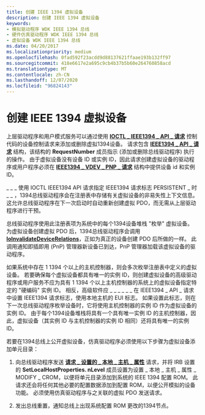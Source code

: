 ```yaml
---
title: 创建 IEEE 1394 虚拟设备
description: 创建 IEEE 1394 虚拟设备
keywords:
- 模拟驱动程序 WDK IEEE 1394 总线
- 硬件仿真驱动程序 WDK IEEE 1394 总线
- 虚拟设备 WDK IEEE 1394 总线
ms.date: 04/20/2017
ms.localizationpriority: medium
ms.openlocfilehash: 0fad592f23acdd9d88137621ffaae193b132ff97
ms.sourcegitcommit: 418e6617e2a695c9cb4b37b5b60e264760858acd
ms.translationtype: MT
ms.contentlocale: zh-CN
ms.lasthandoff: 12/07/2020
ms.locfileid: "96824143"
---
```

# <a name="creating-ieee-1394-virtual-devices"></a>创建 IEEE 1394 虚拟设备





上层驱动程序和用户模式服务可以通过使用 [**IOCTL \_ IEEE1394 \_ API \_ 请求**](https://msdn.microsoft.com/library/windows/hardware/ff537241) 控制代码的设备控制请求来添加或删除虚拟1394设备。 请求包含 [**IEEE1394 \_ API \_ 请求**](/previous-versions/ff537204(v=vs.85)) 结构，该结构的 **RequestNumber** 成员指示 (添加或删除总线驱动程序) 执行的操作。 由于虚拟设备没有设备 ID 或实例 ID，因此请求创建虚拟设备的驱动程序或用户程序必须在 [**IEEE1394 \_ VDEV \_ PNP \_ 请求**](https://msdn.microsoft.com/library/windows/hardware/ff537206) 结构中提供设备 id 和实例 ID。

\_ \_ \_ 使用 IOCTL IEEE1394 API 请求指定 IEEE1394 请求标志 PERSISTENT \_ 时 \_ \_ ，1394总线驱动程序会在注册表中存储有关虚拟设备的非易失性上下文信息。 这允许总线驱动程序在下一次启动时自动重新创建虚拟 PDO，而无需从上层驱动程序进行干预。

总线驱动程序使用此注册表项为系统中的每个1394设备堆栈 "枚举" 虚拟设备。 为虚拟设备创建虚拟 PDO 后，1394总线驱动程序会调用 [**IoInvalidateDeviceRelations**](/windows-hardware/drivers/ddi/wdm/nf-wdm-ioinvalidatedevicerelations)，正如为真正的设备创建 PDO 后所做的一样。 此调用通知即插即用 (PnP) 管理器新设备已到达，PnP 管理器加载该虚拟设备的驱动程序。

如果系统中存在 1 1394 个以上的主机控制器，则会多次枚举注册表中定义的虚拟设备。 若要确保每个虚拟设备都具有唯一的实例 ID，则创建虚拟设备的高级驱动程序或用户服务不应为具有 1 1394 个以上主机控制器的系统上的虚拟设备指定特定的 "硬编码" 实例 ID。 相反，高级软件应 \_ \_ \_ \_ \_ \_ 在 IEEE1394 \_ API \_ 请求中设置 IEEE1394 请求标志，使用本地主机的 EUI 标志。 如果设置此标志，则在下一次总线驱动程序枚举设备时，它将使用主机控制器的实例 ID 作为虚拟设备的实例 ID。 由于每个1394设备堆栈将具有一个具有唯一实例 ID 的主机控制器，因此，虚拟设备（其实例 ID 与主机控制器的实例 ID 相同）还将具有唯一的实例 ID。

若要在1394总线上公开虚拟设备，仿真驱动程序必须使用以下步骤为虚拟设备添加单元目录：

1.  向总线驱动程序发送 [**请求 \_ 设置的 \_ 本地 \_ 主机 \_ 属性**](https://msdn.microsoft.com/library/windows/hardware/ff537663) 请求，并将 IRB 设置的 **SetLocalHostProperties. nLevel** 成员设置为设置 \_ 本地 \_ 主机 \_ 属性 \_ MODIFY \_ CROM，以便将单元目录添加到系统的 IEEE 1394 配置 ROM。 此请求还会将任何其他必要的配置数据添加到配置 ROM，以便公开模拟的设备功能。 必须使用仿真驱动程序与之关联的虚拟 PDO 发送请求。

2.  发出总线重置，通知总线上出现系统配置 ROM 更改的1394节点。

 

